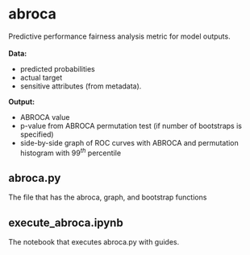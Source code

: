 # abroca

Predictive performance fairness analysis metric for model outputs.\
\
**Data:** 
- predicted probabilities
- actual target
- sensitive attributes (from metadata).

**Output:**
- ABROCA value
- p-value from ABROCA permutation test (if number of bootstraps is specified)
- side-by-side graph of ROC curves with ABROCA and permutation histogram with $99^{th}$ percentile

## abroca.py
The file that has the abroca, graph, and bootstrap functions

## execute_abroca.ipynb
The notebook that executes abroca.py with guides.
